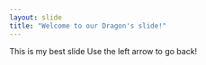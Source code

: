```yaml
---
layout: slide
title: "Welcome to our Dragon's slide!"
---
```

This is my best slide
Use the left arrow to go back!
